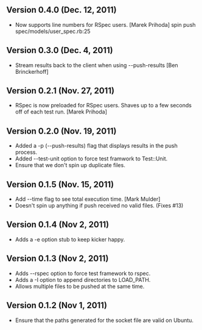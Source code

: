 ## Version 0.4.0 (Dec. 12, 2011)

* Now supports line numbers for RSpec users. [Marek Prihoda]
  spin push spec/models/user_spec.rb:25

## Version 0.3.0 (Dec. 4, 2011)

* Stream results back to the client when using --push-results [Ben Brinckerhoff]

## Version 0.2.1 (Nov. 27, 2011)

* RSpec is now preloaded for RSpec users. Shaves up to a few seconds off of each test run. [Marek Prihoda]

## Version 0.2.0 (Nov. 19, 2011)

* Added a -p (--push-results) flag that displays results in the push process.
* Added --test-unit option to force test framwork to Test::Unit.
* Ensure that we don't spin up duplicate files.

## Version 0.1.5 (Nov. 15, 2011)

* Add --time flag to see total execution time. [Mark Mulder]
* Doesn't spin up anything if push received no valid files. (Fixes #13)

## Version 0.1.4 (Nov 2, 2011)

* Adds a -e option stub to keep kicker happy.

## Version 0.1.3 (Nov 2, 2011)

* Adds --rspec option to force test framework to rspec.
* Adds a -I option to append directories to LOAD_PATH.
* Allows multiple files to be pushed at the same time.

## Version 0.1.2 (Nov 1, 2011)

* Ensure that the paths generated for the socket file are valid on Ubuntu.
